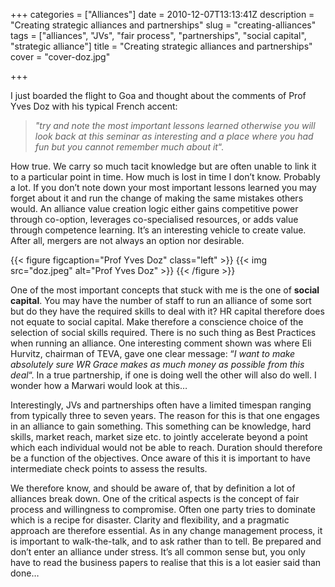 +++
categories = ["Alliances"]
date = 2010-12-07T13:13:41Z
description = "Creating strategic alliances and partnerships"
slug = "creating-alliances"
tags = ["alliances", "JVs", "fair process", "partnerships", "social capital", "strategic alliance"]
title = "Creating strategic alliances and partnerships"
cover = "cover-doz.jpg"

+++


I just boarded the flight to Goa and thought about the comments of Prof Yves Doz with his typical French accent:

> *"try and note the most important lessons learned otherwise you will look back at this seminar as interesting and a place where you had fun but you cannot remember much about it*“.
  
How true. We carry so much tacit knowledge but are often unable to link it to a particular point in time. How much is lost in time I don’t know. Probably a lot. If you don’t note down your most important lessons learned you may forget about it and run the change of making the same mistakes others would. An alliance value creation logic either gains competitive power through co-option, leverages co-specialised resources, or adds value through competence learning. It’s an interesting vehicle to create value. After all, mergers are not always an option nor desirable.

{{< figure figcaption="Prof Yves Doz" class="left" >}}
	{{< img src="doz.jpeg"   alt="Prof Yves Doz" >}}
{{< /figure >}}


One of the most important concepts that stuck with me is the one of **social capital**. You may have the number of staff to run an alliance of some sort but do they have the required skills to deal with it? HR capital therefore does not equate to social capital. Make therefore a conscience choice of the selection of social skills required. There is no such thing as Best Practices when running an alliance. One interesting comment shown was where Eli Hurvitz, chairman of TEVA, gave one clear message: “*I want to make absolutely sure WR Grace makes as much money as possible from this deal*“. In a true partnership, if one is doing well the other will also do well. I wonder how a Marwari would look at this…

Interestingly, JVs and partnerships often have a limited timespan ranging from typically three to seven years. The reason for this is that one engages in an alliance to gain something. This something can be knowledge, hard skills, market reach, market size etc. to jointly accelerate beyond a point which each individual would not be able to reach. Duration should therefore be a function of the objectives. Once aware of this it is important to have intermediate check points to assess the results.

We therefore know, and should be aware of, that by definition a lot of alliances break down. One of the critical aspects is the concept of fair process and willingness to compromise. Often one party tries to dominate which is a recipe for disaster. Clarity and flexibility, and a pragmatic approach are therefore essential. As in any change management process, it is important to walk-the-talk, and to ask rather than to tell. Be prepared and don’t enter an alliance under stress. It’s all common sense but, you only have to read the business papers to realise that this is a lot easier said than done…